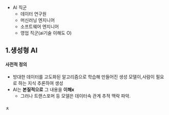- AI 직군
	- 데이터 연구원
	- 머신러닝 엔지니어
	- 소프트웨어 엔지니어
	- 영업 직군(ai기술 이해도 O)
## 1.생성형 AI
#### 사전적 정의
- 방대한 데이터를 고도화된 알고리즘으로 학습해 만들어진 생성 모델이,사람이 필요로 하는 지식 추론하여 생성
- AI는 **본질적으로** 그 내용을 **이해x** 
	- 그러나 트랜스포머 등 모델은 데이터속 관계 추적 맥락 파악.

#### 
 ㅊ